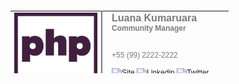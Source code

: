 <table style="width:450px;height:100px;font-size:9pt;font-family:calibri,sans-serif">
    <tbody>
        <tr>
            <td style="width:133px;text-align: center;border-right: 2px solid #7C7B7B;">
                <a href="http://phpwomen.org.br/">
                    <img alt="Logo" src="https://raw.githubusercontent.com/phpwomenbr/email-signature/main/assets/logo.png">
                </a>
            </td>
            <td style="width:181px;vertical-align:middle;padding-left: 15px;">
                <span style="font-size:16px;font-weight:bold;color:#7C7B7B;padding-bottom:10px;line-height:17px">
                    Luana Kumaruara
                </span>
                <br>
                <span style="font-size:12px;font-weight:bold;color:#7C7B7B;padding-bottom:10px;line-height:16px;">
                    Community Manager
                </span>
                <br>
                <br>
                <br>
                <a href="tel:+559922222222" style="color:#7C7B7B;text-decoration: none;">
                    +55 (99) 2222-2222
                </a>
                <br>
                <br>
                <a href="http://phpwomen.org.br/" target="_blank">
                    <img src="https://i.ibb.co/JqmCCzf/home.png" width="20"
                        height="20" alt="Site"></a><span>&nbsp;</span><a href="https://br.linkedin.com/company/phpwomenbr"
                    target="_blank"><img src="https://i.ibb.co/wLPN1Cd/linkedin.png" width="20"
                        height="20" alt="Linkedin"></a><span>&nbsp;</span><a href="https://twitter.com/phpwomenbr"
                         target="_blank"><img src="https://i.ibb.co/Lt5wD0W/twitter.png" width="20"
                        height="20" alt="Twitter"></a><span>&nbsp;</span><a href="https://www.instagram.com/phpwomenbr/"
                    target="_blank"><img src="https://i.ibb.co/dW7czrb/insta.png" width="20"
                        height="20" alt="Instagram"></a><span>&nbsp;</span><a href="https://github.com/phpwomenbr" target="_blank"><img
                        src="https://i.ibb.co/mHJ2Y1N/github.png" width="20" height="20" alt="Github"></a><span>&nbsp;</span><a
                    href="https://t.me/phpwomenbr" target="_blank"><img src="https://i.ibb.co/vz5snK0/telegram.png"
                        width="20" height="20" alt="Telegram">
                </a>
            </td>
        </tr>
    </tbody>
</table>
